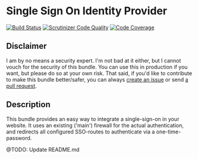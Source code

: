 Single Sign On Identity Provider
================================

[![Build Status](https://scrutinizer-ci.com/g/korotovsky/SingleSignOnIdentityProviderBundle/badges/build.png?b=master)](https://scrutinizer-ci.com/g/korotovsky/SingleSignOnIdentityProviderBundle/build-status/master)
[![Scrutinizer Code Quality](https://scrutinizer-ci.com/g/korotovsky/SingleSignOnIdentityProviderBundle/badges/quality-score.png?b=master)](https://scrutinizer-ci.com/g/korotovsky/SingleSignOnIdentityProviderBundle/?branch=master)
[![Code Coverage](https://scrutinizer-ci.com/g/korotovsky/SingleSignOnIdentityProviderBundle/badges/coverage.png?b=master)](https://scrutinizer-ci.com/g/korotovsky/SingleSignOnIdentityProviderBundle/?branch=master)

Disclaimer
--------
I am by no means a security expert. I'm not bad at it either, but I cannot vouch for the security of this bundle. 
You can use this in production if you want, but please do so at your own risk. 
That said, if you'd like to contribute to make this bundle better/safer, you can always [create an issue](https://github.com/financial-media/FMSingleSignOnBundle/issues) or send [a pull request](https://github.com/financial-media/FMSingleSignOnBundle/pulls).

Description
-----------
This bundle provides an easy way to integrate a single-sign-on in your website. It uses an existing ('main') firewall for the actual authentication,
and redirects all configured SSO-routes to authenticate via a one-time-password.

@TODO: Update README.md
